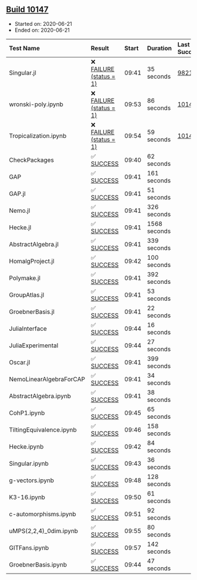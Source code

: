 ## [Build 10147](https://oscarci.mathematik.uni-kl.de/job/oscar/10147/)

* Started on: 2020-06-21
* Ended on: 2020-06-21

| Test Name    | Result | Start | Duration | Last Success | First Failure |
|:-------------|:-------|:------|:---------|:-------------|:--------------|
| Singular.jl | ❌ [FAILURE (status = 1)](https://oscarci.mathematik.uni-kl.de/job/oscar/10147/artifact/logs/build-10147/Singular.jl.log) | 09:41 | 35 seconds | [9821](https://oscarci.mathematik.uni-kl.de/job/oscar/9821/) | [9822](https://oscarci.mathematik.uni-kl.de/job/oscar/9822/) |
| wronski-poly.ipynb | ❌ [FAILURE (status = 1)](https://oscarci.mathematik.uni-kl.de/job/oscar/10147/artifact/logs/build-10147/wronski-poly.ipynb.log) | 09:53 | 86 seconds | [10146](https://oscarci.mathematik.uni-kl.de/job/oscar/10146/) | [10147](https://oscarci.mathematik.uni-kl.de/job/oscar/10147/) |
| Tropicalization.ipynb | ❌ [FAILURE (status = 1)](https://oscarci.mathematik.uni-kl.de/job/oscar/10147/artifact/logs/build-10147/Tropicalization.ipynb.log) | 09:54 | 59 seconds | [10145](https://oscarci.mathematik.uni-kl.de/job/oscar/10145/) | [10146](https://oscarci.mathematik.uni-kl.de/job/oscar/10146/) |
| CheckPackages | ✅ [SUCCESS](https://oscarci.mathematik.uni-kl.de/job/oscar/10147/artifact/logs/build-10147/CheckPackages.log) | 09:40 | 62 seconds |  |  |
| GAP | ✅ [SUCCESS](https://oscarci.mathematik.uni-kl.de/job/oscar/10147/artifact/logs/build-10147/GAP.log) | 09:41 | 161 seconds |  |  |
| GAP.jl | ✅ [SUCCESS](https://oscarci.mathematik.uni-kl.de/job/oscar/10147/artifact/logs/build-10147/GAP.jl.log) | 09:41 | 51 seconds |  |  |
| Nemo.jl | ✅ [SUCCESS](https://oscarci.mathematik.uni-kl.de/job/oscar/10147/artifact/logs/build-10147/Nemo.jl.log) | 09:41 | 326 seconds |  |  |
| Hecke.jl | ✅ [SUCCESS](https://oscarci.mathematik.uni-kl.de/job/oscar/10147/artifact/logs/build-10147/Hecke.jl.log) | 09:41 | 1568 seconds |  |  |
| AbstractAlgebra.jl | ✅ [SUCCESS](https://oscarci.mathematik.uni-kl.de/job/oscar/10147/artifact/logs/build-10147/AbstractAlgebra.jl.log) | 09:41 | 339 seconds |  |  |
| HomalgProject.jl | ✅ [SUCCESS](https://oscarci.mathematik.uni-kl.de/job/oscar/10147/artifact/logs/build-10147/HomalgProject.jl.log) | 09:42 | 100 seconds |  |  |
| Polymake.jl | ✅ [SUCCESS](https://oscarci.mathematik.uni-kl.de/job/oscar/10147/artifact/logs/build-10147/Polymake.jl.log) | 09:41 | 392 seconds |  |  |
| GroupAtlas.jl | ✅ [SUCCESS](https://oscarci.mathematik.uni-kl.de/job/oscar/10147/artifact/logs/build-10147/GroupAtlas.jl.log) | 09:41 | 53 seconds |  |  |
| GroebnerBasis.jl | ✅ [SUCCESS](https://oscarci.mathematik.uni-kl.de/job/oscar/10147/artifact/logs/build-10147/GroebnerBasis.jl.log) | 09:41 | 22 seconds |  |  |
| JuliaInterface | ✅ [SUCCESS](https://oscarci.mathematik.uni-kl.de/job/oscar/10147/artifact/logs/build-10147/JuliaInterface.log) | 09:44 | 16 seconds |  |  |
| JuliaExperimental | ✅ [SUCCESS](https://oscarci.mathematik.uni-kl.de/job/oscar/10147/artifact/logs/build-10147/JuliaExperimental.log) | 09:44 | 27 seconds |  |  |
| Oscar.jl | ✅ [SUCCESS](https://oscarci.mathematik.uni-kl.de/job/oscar/10147/artifact/logs/build-10147/Oscar.jl.log) | 09:41 | 399 seconds |  |  |
| NemoLinearAlgebraForCAP | ✅ [SUCCESS](https://oscarci.mathematik.uni-kl.de/job/oscar/10147/artifact/logs/build-10147/NemoLinearAlgebraForCAP.log) | 09:41 | 34 seconds |  |  |
| AbstractAlgebra.ipynb | ✅ [SUCCESS](https://oscarci.mathematik.uni-kl.de/job/oscar/10147/artifact/logs/build-10147/AbstractAlgebra.ipynb.log) | 09:41 | 38 seconds |  |  |
| CohP1.ipynb | ✅ [SUCCESS](https://oscarci.mathematik.uni-kl.de/job/oscar/10147/artifact/logs/build-10147/CohP1.ipynb.log) | 09:45 | 65 seconds |  |  |
| TiltingEquivalence.ipynb | ✅ [SUCCESS](https://oscarci.mathematik.uni-kl.de/job/oscar/10147/artifact/logs/build-10147/TiltingEquivalence.ipynb.log) | 09:46 | 158 seconds |  |  |
| Hecke.ipynb | ✅ [SUCCESS](https://oscarci.mathematik.uni-kl.de/job/oscar/10147/artifact/logs/build-10147/Hecke.ipynb.log) | 09:42 | 84 seconds |  |  |
| Singular.ipynb | ✅ [SUCCESS](https://oscarci.mathematik.uni-kl.de/job/oscar/10147/artifact/logs/build-10147/Singular.ipynb.log) | 09:43 | 36 seconds |  |  |
| g-vectors.ipynb | ✅ [SUCCESS](https://oscarci.mathematik.uni-kl.de/job/oscar/10147/artifact/logs/build-10147/g-vectors.ipynb.log) | 09:48 | 128 seconds |  |  |
| K3-16.ipynb | ✅ [SUCCESS](https://oscarci.mathematik.uni-kl.de/job/oscar/10147/artifact/logs/build-10147/K3-16.ipynb.log) | 09:50 | 61 seconds |  |  |
| c-automorphisms.ipynb | ✅ [SUCCESS](https://oscarci.mathematik.uni-kl.de/job/oscar/10147/artifact/logs/build-10147/c-automorphisms.ipynb.log) | 09:51 | 92 seconds |  |  |
| uMPS(2,2,4)_0dim.ipynb | ✅ [SUCCESS](https://oscarci.mathematik.uni-kl.de/job/oscar/10147/artifact/logs/build-10147/uMPS-2-2-4-_0dim.ipynb.log) | 09:55 | 80 seconds |  |  |
| GITFans.ipynb | ✅ [SUCCESS](https://oscarci.mathematik.uni-kl.de/job/oscar/10147/artifact/logs/build-10147/GITFans.ipynb.log) | 09:57 | 142 seconds |  |  |
| GroebnerBasis.ipynb | ✅ [SUCCESS](https://oscarci.mathematik.uni-kl.de/job/oscar/10147/artifact/logs/build-10147/GroebnerBasis.ipynb.log) | 09:44 | 47 seconds |  |  |
